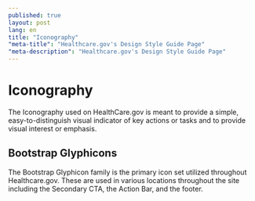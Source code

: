 ```yaml
---
published: true
layout: post
lang: en
title: "Iconography"
"meta-title": "Healthcare.gov's Design Style Guide Page"
"meta-description": "Healthcare.gov's Design Style Guide Page"
---
```


# Iconography

The Iconography used on HealthCare.gov is meant to provide a simple, easy-to-distinguish visual indicator of key actions or tasks and to provide visual interest or emphasis.

<div class="hr"></div>

## Bootstrap Glyphicons

The Bootstrap Glyphicon family is the primary icon set utilized throughout Healthcare.gov. These are used in various locations throughout the site including the Secondary CTA, the Action Bar, and the footer.
